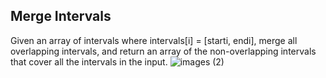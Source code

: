 ## Merge Intervals

Given an array of intervals where intervals[i] = [starti, endi], 
merge all overlapping intervals, and return an array of the non-overlapping intervals that cover all the intervals in the input.
![images (2)](https://user-images.githubusercontent.com/41487628/230734246-e4bb458f-6985-43fc-9680-bea78d79e069.jpeg)
